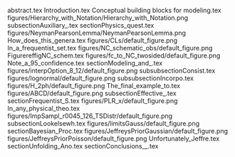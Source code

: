 abstract.tex
Introduction.tex
Conceptual building blocks for modeling.tex
figures/Hierarchy_with_Notation/Hierarchy_with_Notation.png
subsectionAuxiliary_.tex
sectionPhysics_quest.tex
figures/NeymanPearsonLemma/NeymanPearsonLemma.png
How_does_this_genera.tex
figures/CLs/default_figure.png
In_a_frequentist_set.tex
figures/NC_schematic_obs/default_figure.png
FigurereffigNC_schem.tex
figures/fc_to_NC_twosided/default_figure.png
Note_a_95_confidence.tex
sectionModeling_and_.tex
figures/interpOption_8_12/default_figure.png
subsubsectionConsist.tex
figures/lognormal/default_figure.png
subsubsectionIncorpo.tex
figures/H_2ph/default_figure.png
The_final_example_to.tex
figures/ABCD/default_figure.png
subsectionEffective_.tex
sectionFrequentist_S.tex
figures/PLR_x/default_figure.png
In_any_physical_theo.tex
figures/ImpSampl_r0045_126_TSDistr/default_figure.png
subsectionLookelsewh.tex
figures/limitsGauss/default_figure.png
sectionBayesian_Proc.tex
figures/JeffreysPriorGaussian/default_figure.png
figures/JeffreysPriorPoisson/default_figure.png
Unfortunately_Jeffre.tex
sectionUnfolding_Ano.tex
sectionConclusions__.tex
